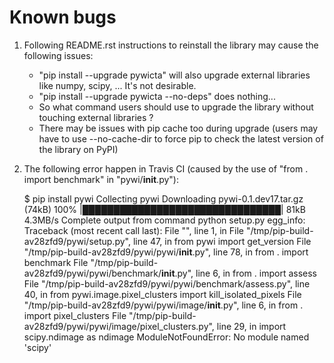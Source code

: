 # Known bugs

1. Following README.rst instructions to reinstall the library may cause the following issues:
   - "pip install --upgrade pywicta" will also upgrade external libraries like numpy, scipy, ... It's not desirable.
   - "pip install --upgrade pywicta --no-deps" does nothing...
   - So what command users should use to upgrade the library without touching external libraries ?
   - There may be issues with pip cache too during upgrade (users may have to use --no-cache-dir to force pip to check the latest version of the library on PyPI)
2. The following error happen in Travis CI (caused by the use of "from . import benchmark" in "pywi/__init__.py"):

    $ pip install pywi
    Collecting pywi
    Downloading pywi-0.1.dev17.tar.gz (74kB)
    100% |████████████████████████████████| 81kB 4.3MB/s 
    Complete output from command python setup.py egg_info:
    Traceback (most recent call last):
    File "<string>", line 1, in <module>
    File "/tmp/pip-build-av28zfd9/pywi/setup.py", line 47, in <module>
    from pywi import get_version
    File "/tmp/pip-build-av28zfd9/pywi/pywi/__init__.py", line 78, in <module>
    from . import benchmark
    File "/tmp/pip-build-av28zfd9/pywi/pywi/benchmark/__init__.py", line 6, in <module>
    from . import assess
    File "/tmp/pip-build-av28zfd9/pywi/pywi/benchmark/assess.py", line 40, in <module>
    from pywi.image.pixel_clusters import kill_isolated_pixels
    File "/tmp/pip-build-av28zfd9/pywi/pywi/image/__init__.py", line 6, in <module>
    from . import pixel_clusters
    File "/tmp/pip-build-av28zfd9/pywi/pywi/image/pixel_clusters.py", line 29, in <module>
    import scipy.ndimage as ndimage
    ModuleNotFoundError: No module named 'scipy'


